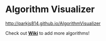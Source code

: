 # Algorithm Visualizer
http://parkjs814.github.io/AlgorithmVisualizer

Check out [**Wiki**](https://github.com/parkjs814/AlgorithmVisualizer/wiki) to add more algorithms!

